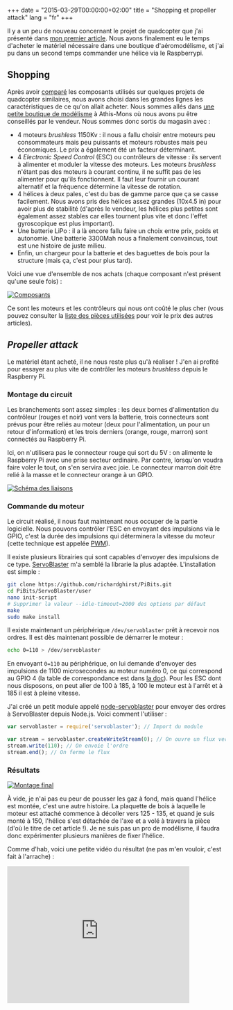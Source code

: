 +++
date = "2015-03-29T00:00:00+02:00"
title = "Shopping et propeller attack"
lang = "fr"
+++

Il y a un peu de nouveau concernant le projet de quadcopter que j'ai présenté dans [mon premier article](/blog/2015/hello-world/). Nous avons finalement eu le temps d'acheter le matériel nécessaire dans une boutique d'aéromodélisme, et j'ai pu dans un second temps commander une hélice via le Raspberrypi.

## Shopping

Après avoir [comparé](https://github.com/flying-mole/docs/blob/master/specs/hardware.md#comparaison-avec-dautres-projets-existants) les composants utilisés sur quelques projets de quadcopter similaires, nous avons choisi dans les grandes lignes les caractéristiques de ce qu'on allait acheter. Nous sommes allés dans [une petite boutique de modélisme](http://www.batmodelisme.com/) à Athis-Mons où nous avons pu être conseillés par le vendeur. Nous sommes donc sortis du magasin avec :

* 4 moteurs _brushless_ 1150Kv : il nous a fallu choisir entre moteurs peu consommateurs mais peu puissants et moteurs robustes mais peu économiques. Le prix a également été un facteur déterminant.
* 4 _Electronic Speed Control_ (ESC) ou contrôleurs de vitesse : ils servent à alimenter et moduler la vitesse des moteurs. Les moteurs _brushless_ n'étant pas des moteurs à courant continu, il ne suffit pas de les alimenter pour qu'ils fonctionnent. Il faut leur fournir un courant alternatif et la fréquence détermine la vitesse de rotation.
* 4 hélices à deux pales, c'est du bas de gamme parce que ça se casse facilement. Nous avons pris des hélices assez grandes (10x4.5 in) pour avoir plus de stabilité (d'après le vendeur, les hélices plus petites sont également assez stables car elles tournent plus vite et donc l'effet gyroscopique est plus important).
* Une batterie LiPo : il a là encore fallu faire un choix entre prix, poids et autonomie. Une batterie 3300Mah nous a finalement convaincus, tout est une histoire de juste milieu.
* Enfin, un chargeur pour la batterie et des baguettes de bois pour la structure (mais ça, c'est pour plus tard).

Voici une vue d'ensemble de nos achats (chaque composant n'est présent qu'une seule fois) :

[![Composants](/img/blog/2015-shopping-et-propeller-attack/parts-thumbnail.jpg)](/img/blog/2015-shopping-et-propeller-attack/parts.jpg)

Ce sont les moteurs et les contrôleurs qui nous ont coûté le plus cher (vous pouvez consulter la [liste des pièces utilisées](https://github.com/flying-mole/docs/blob/master/spending.csv) pour voir le prix des autres articles).

## _Propeller attack_

Le matériel étant acheté, il ne nous reste plus qu'à réaliser ! J'en ai profité pour essayer au plus vite de contrôler les moteurs _brushless_ depuis le Raspberry Pi.

### Montage du circuit

Les branchements sont assez simples : les deux bornes d'alimentation du contrôleur (rouges et noir) vont vers la batterie, trois connecteurs sont prévus pour être reliés au moteur (deux pour l'alimentation, un pour un retour d'information) et les trois derniers (orange, rouge, marron) sont connectés au Raspberry Pi.

Ici, on n'utilisera pas le connecteur rouge qui sort du 5V : on alimente le Raspberry Pi avec une prise secteur ordinaire. Par contre, lorsqu'on voudra faire voler le tout, on s'en servira avec joie. Le connecteur marron doit être relié à la masse et le connecteur orange à un GPIO.

[![Schéma des liaisons](/img/blog/2015-shopping-et-propeller-attack/raspi-esc-brushless-thumbnail.png)](/img/blog/2015-shopping-et-propeller-attack/raspi-esc-brushless.png)

### Commande du moteur

Le circuit réalisé, il nous faut maintenant nous occuper de la partie logicielle. Nous pouvons contrôler l'ESC en envoyant des impulsions via le GPIO, c'est la durée des impulsions qui déterminera la vitesse du moteur (cette technique est appelée [PWM](https://fr.wikipedia.org/wiki/Modulation_de_largeur_d%27impulsion)).

Il existe plusieurs librairies qui sont capables d'envoyer des impulsions de ce type. [ServoBlaster](https://github.com/richardghirst/PiBits/tree/master/ServoBlaster) m'a semblé la librarie la plus adaptée. L'installation est simple :

```bash
git clone https://github.com/richardghirst/PiBits.git
cd PiBits/ServoBlaster/user
nano init-script
# Supprimer la valeur --idle-timeout=2000 des options par défaut
make
sudo make install
```

Il existe maintenant un périphérique `/dev/servoblaster` prêt à recevoir nos ordres. Il est dès maintenant possible de démarrer le moteur :

```bash
echo 0=110 > /dev/servoblaster
```

En envoyant `0=110` au périphérique, on lui demande d'envoyer des impulsions de 1100 microsecondes au moteur numéro 0, ce qui correspond au GPIO 4 (la table de correspondance est dans [la doc](https://github.com/richardghirst/PiBits/tree/master/ServoBlaster)). Pour les ESC dont nous disposons, on peut aller de 100 à 185, à 100 le moteur est à l'arrêt et à 185 il est à pleine vitesse.

J'ai créé un petit module appelé [node-servoblaster](https://github.com/emersion/node-servoblaster) pour envoyer des ordres à ServoBlaster depuis Node.js. Voici comment l'utiliser :

```js
var servoblaster = require('servoblaster'); // Import du module

var stream = servoblaster.createWriteStream(0); // On ouvre un flux vers ServoBlaster pour le moteur numéro 0
stream.write(110); // On envoie l'ordre
stream.end(); // On ferme le flux
```

### Résultats

[![Montage final](/img/blog/2015-shopping-et-propeller-attack/prop-thumbnail.jpg)](/img/blog/2015-shopping-et-propeller-attack/prop.jpg)

À vide, je n'ai pas eu peur de pousser les gaz à fond, mais quand l'hélice est montée, c'est une autre histoire. La plaquette de bois à laquelle le moteur est attaché commence à décoller vers 125 - 135, et quand je suis monté à 150, l'hélice s'est détachée de l'axe et a volé à travers la pièce (d'où le titre de cet article !). Je ne suis pas un pro de modélisme, il faudra donc expérimenter plusieurs manières de fixer l'hélice.

Comme d'hab, voici une petite vidéo du résultat (ne pas m'en vouloir, c'est fait à l'arrache) :

<iframe width="420" height="315" src="https://www.youtube.com/embed/8W6jQgAOdHE" frameborder="0" allowfullscreen></iframe>
